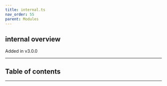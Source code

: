 ```yaml
---
title: internal.ts
nav_order: 55
parent: Modules
---
```


## internal overview

Added in v3.0.0

---

<h2 class="text-delta">Table of contents</h2>

---
